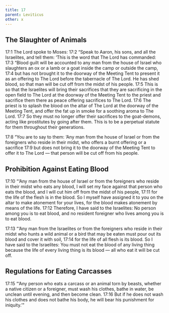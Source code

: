 ```yaml
---
title: 17
parent: Leviticus
other: x
---
```



## The Slaughter of Animals

<a name="17:1">17:1</a> The Lord spoke to Moses: <a name="17:2">17:2</a> “Speak to Aaron, his sons, and all the Israelites, and tell them: ‘This is the word that The Lord has commanded: <a name="17:3">17:3</a> “Blood guilt will be accounted to any man from the house of Israel who slaughters an ox or a lamb or a goat inside the camp or outside the camp, <a name="17:4">17:4</a> but has not brought it to the doorway of the Meeting Tent to present it as an offering to The Lord before the tabernacle of The Lord. He has shed blood, so that man will be cut off from the midst of his people. <a name="17:5">17:5</a> This is so that the Israelites will bring their sacrifices that they are sacrificing in the open field to The Lord at the doorway of the Meeting Tent to the priest and sacrifice them there as peace offering sacrifices to The Lord. <a name="17:6">17:6</a> The priest is to splash the blood on the altar of The Lord at the doorway of the Meeting Tent, and offer the fat up in smoke for a soothing aroma to The Lord. <a name="17:7">17:7</a> So they must no longer offer their sacrifices to the goat-demons, acting like prostitutes by going after them. This is to be a perpetual statute for them throughout their generations.

<a name="17:8">17:8</a> “You are to say to them: ‘Any man from the house of Israel or from the foreigners who reside in their midst, who offers a burnt offering or a sacrifice <a name="17:9">17:9</a> but does not bring it to the doorway of the Meeting Tent to offer it to The Lord — that person will be cut off from his people.

## Prohibition Against Eating Blood

<a name="17:10">17:10</a> “‘Any man from the house of Israel or from the foreigners who reside in their midst who eats any blood, I will set my face against that person who eats the blood, and I will cut him off from the midst of his people, <a name="17:11">17:11</a> for the life of the flesh is in the blood. So I myself have assigned it to you on the altar to make atonement for your lives, for the blood makes atonement by means of the life. <a name="17:12">17:12</a> Therefore, I have said to the Israelites: No person among you is to eat blood, and no resident foreigner who lives among you is to eat blood.

<a name="17:13">17:13</a> “‘Any man from the Israelites or from the foreigners who reside in their midst who hunts a wild animal or a bird that may be eaten must pour out its blood and cover it with soil, <a name="17:14">17:14</a> for the life of all flesh is its blood. So I have said to the Israelites: You must not eat the blood of any living thing because the life of every living thing is its blood — all who eat it will be cut off.

## Regulations for Eating Carcasses

<a name="17:15">17:15</a> “‘Any person who eats a carcass or an animal torn by beasts, whether a native citizen or a foreigner, must wash his clothes, bathe in water, be unclean until evening, and then become clean. <a name="17:16">17:16</a> But if he does not wash his clothes and does not bathe his body, he will bear his punishment for iniquity.’”